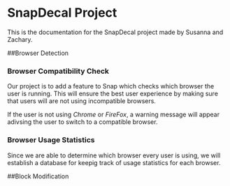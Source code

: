 # SnapDecal Project

This is the documentation for the SnapDecal project made by Susanna and Zachary.

##Browser Detection

### Browser Compatibility Check

Our project is to add a feature to Snap which checks which browser the user is running. This 
will ensure the best user experience by making sure that users will are not using incompatible browsers.

If the user is not using *Chrome* or *FireFox*, a warning message will appear adivsing the user to switch
to a compatible browser.

### Browser Usage Statistics

Since we are able to determine which browser every user is using, we will establish a database for keepig track of usage statistics for each browser. 

##Block Modification
